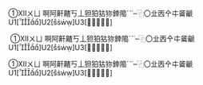①Ⅻㄨㄩ 啊阿鼾齄丂丄狚狛狜狝﨨﨩ˊˋ˙–⿻〇㐀㐁㐃㐄䶴䶵U1[]U2[]U3[]
​

​
①Ⅻㄨㄩ 啊阿鼾齄丂丄狚狛狜狝﨨﨩ˊˋ˙–⿻〇㐀㐁㐃㐄䶴䶵U1[]U2[]U3[]
​


①Ⅻㄨㄩ 啊阿鼾齄丂丄狚狛狜狝﨨﨩ˊˋ˙–⿻〇㐀㐁㐃㐄䶴䶵U1[]U2[]U3[] 

